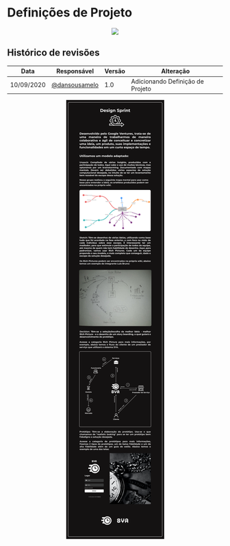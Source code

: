 # Definições de Projeto

<div style="display: flex; justify-content: center; align-items:center;">
    <img src="https://unbarqdsw.github.io/2020.1_G11_SYA/assets/design_sprint/presentation.png">
</div>

## **Histórico de revisões**
Data | Responsável | Versão | Alteração 
---- | ----------- | ------ | ---------
10/09/2020 | [@dansousamelo](http://github.com/dansousamelo) | 1.0 | Adicionando Definição de Projeto

<div style="display: flex; justify-content: center; align-items:center;">
    <img src="../assets/design_sprint/design.png">
</div>
